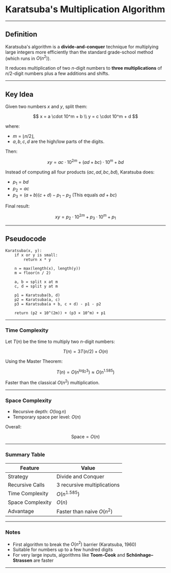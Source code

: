 # Karatsuba's Multiplication Algorithm

---

## Definition

Karatsuba's algorithm is a **divide-and-conquer** technique for multiplying large integers more efficiently than the standard grade-school method (which runs in $O(n^2)$).

It reduces multiplication of two $n$-digit numbers to **three multiplications** of $n/2$-digit numbers plus a few additions and shifts.

---

## Key Idea

Given two numbers $x$ and $y$, split them:

$$
x = a \cdot 10^m + b \\
y = c \cdot 10^m + d
$$

where:

* $m = \lfloor n/2 \rfloor$,
* $a, b, c, d$ are the high/low parts of the digits.

Then:

$$
xy = ac \cdot 10^{2m} + (ad + bc) \cdot 10^m + bd
$$

Instead of computing all four products ($ac, ad, bc, bd$), Karatsuba does:

* $p_1 = bd$
* $p_2 = ac$
* $p_3 = (a + b)(c + d) - p_1 - p_2$
  (This equals $ad + bc$)

Final result:

$$
xy = p_2 \cdot 10^{2m} + p_3 \cdot 10^m + p_1
$$

---

## Pseudocode

```pseudo
Karatsuba(x, y):
    if x or y is small:
        return x * y

    n = max(length(x), length(y))
    m = floor(n / 2)

    a, b = split x at m
    c, d = split y at m

    p1 = Karatsuba(b, d)
    p2 = Karatsuba(a, c)
    p3 = Karatsuba(a + b, c + d) - p1 - p2

    return (p2 × 10^(2m)) + (p3 × 10^m) + p1
```

---

### Time Complexity

Let $T(n)$ be the time to multiply two $n$-digit numbers:

$$
T(n) = 3T(n/2) + O(n)
$$

Using the Master Theorem:

$$
T(n) = O(n^{\log_2 3}) \approx O(n^{1.585})
$$

Faster than the classical $O(n^2)$ multiplication.

---

### Space Complexity

* Recursive depth: $O(\log n)$
* Temporary space per level: $O(n)$

Overall:

$$
\text{Space} = O(n)
$$

---

### Summary Table

| Feature          | Value                       |
| ---------------- | --------------------------- |
| Strategy         | Divide and Conquer          |
| Recursive Calls  | 3 recursive multiplications |
| Time Complexity  | $O(n^{1.585})$              |
| Space Complexity | $O(n)$                      |
| Advantage        | Faster than naive $O(n^2)$  |

---

### Notes

* First algorithm to break the $O(n^2)$ barrier (Karatsuba, 1960)
* Suitable for numbers up to a few hundred digits
* For very large inputs, algorithms like **Toom-Cook** and **Schönhage–Strassen** are faster

---